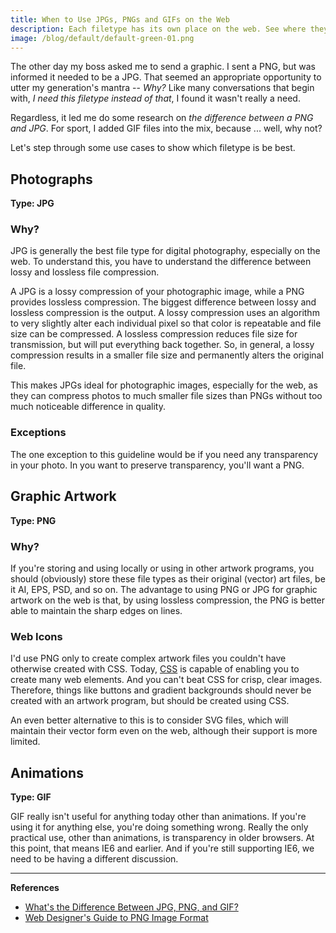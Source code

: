 ```yaml
---
title: When to Use JPGs, PNGs and GIFs on the Web
description: Each filetype has its own place on the web. See where they fit in.
image: /blog/default/default-green-01.png
---
```


The other day my boss asked me to send a graphic. I sent a PNG, but was informed it needed to be a JPG. That seemed an appropriate opportunity to utter my generation's mantra -- _Why?_ Like many conversations that begin with, _I need this filetype instead of that_, I found it wasn't really a need.

Regardless, it led me do some research on _the difference between a PNG and JPG_. For sport, I added GIF files into the mix, because ... well, why not?

Let's step through some use cases to show which filetype is be best.

## Photographs

**Type: JPG**

### Why?

JPG is generally the best file type for digital photography, especially on the web. To understand this, you have to understand the difference between lossy and lossless file compression.

A JPG is a lossy compression of your photographic image, while a PNG provides lossless compression. The biggest difference between lossy and lossless compression is the output. A lossy compression uses an algorithm to very slightly alter each individual pixel so that color is repeatable and file size can be compressed. A lossless compression reduces file size for transmission, but will put everything back together. So, in general, a lossy compression results in a smaller file size and permanently alters the original file.

This makes JPGs ideal for photographic images, especially for the web, as they can compress photos to much smaller file sizes than PNGs without too much noticeable difference in quality.

### Exceptions

The one exception to this guideline would be if you need any transparency in your photo. In you want to preserve transparency, you'll want a PNG.

## Graphic Artwork

**Type: PNG**

### Why?

If you're storing and using locally or using in other artwork programs, you should (obviously) store these file types as their original (vector) art files, be it AI, EPS, PSD, and so on. The advantage to using PNG or JPG for graphic artwork on the web is that, by using lossless compression, the PNG is better able to maintain the sharp edges on lines.

### Web Icons

I'd use PNG only to create complex artwork files you couldn't have otherwise created with CSS. Today, [CSS](/blog/wtf-is-css/) is capable of enabling you to create many web elements. And you can't beat CSS for crisp, clear images. Therefore, things like buttons and gradient backgrounds should never be created with an artwork program, but should be created using CSS.

An even better alternative to this is to consider SVG files, which will maintain their vector form even on the web, although their support is more limited.

## Animations

**Type: GIF**

GIF really isn't useful for anything today other than animations. If you're using it for anything else, you're doing something wrong. Really the only practical use, other than animations, is transparency in older browsers. At this point, that means IE6 and earlier. And if you're still supporting IE6, we need to be having a different discussion.

---

**References**

- [What's the Difference Between JPG, PNG, and GIF?](http://www.howtogeek.com/howto/30941/whats-the-difference-between-jpg-png-and-gif/)
- [Web Designer's Guide to PNG Image Format](http://sixrevisions.com/web_design/web-designers-guide-to-png-image-format/)
